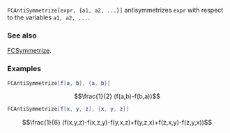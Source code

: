 `FCAntiSymmetrize[expr, {a1, a2, ...}]` antisymmetrizes `expr` with respect to the variables `a1, a2, ...`.

### See also

[FCSymmetrize](FCSymmetrize).

### Examples

```mathematica
FCAntiSymmetrize[f[a, b], {a, b}]
```

$$\frac{1}{2} (f(a,b)-f(b,a))$$

```mathematica
FCAntiSymmetrize[f[x, y, z], {x, y, z}]
```

$$\frac{1}{6} (f(x,y,z)-f(x,z,y)-f(y,x,z)+f(y,z,x)+f(z,x,y)-f(z,y,x))$$